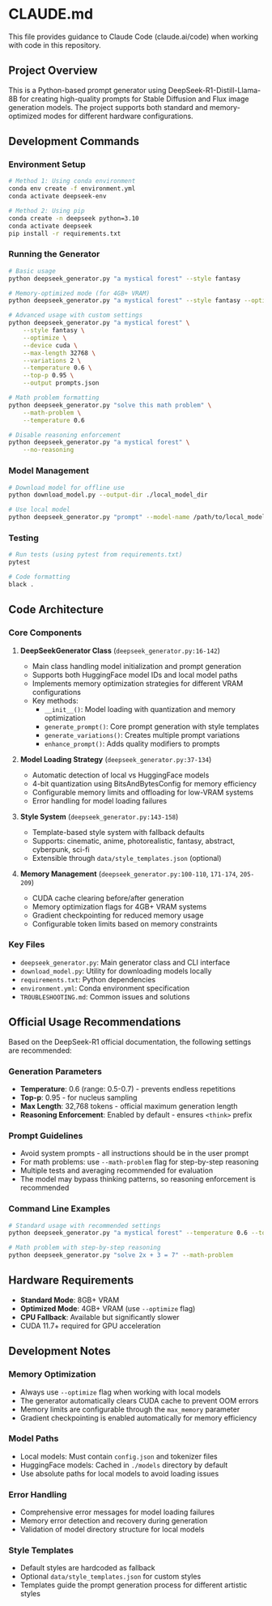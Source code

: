 # CLAUDE.md

This file provides guidance to Claude Code (claude.ai/code) when working with code in this repository.

## Project Overview

This is a Python-based prompt generator using DeepSeek-R1-Distill-Llama-8B for creating high-quality prompts for Stable Diffusion and Flux image generation models. The project supports both standard and memory-optimized modes for different hardware configurations.

## Development Commands

### Environment Setup
```bash
# Method 1: Using conda environment
conda env create -f environment.yml
conda activate deepseek-env

# Method 2: Using pip
conda create -n deepseek python=3.10
conda activate deepseek
pip install -r requirements.txt
```

### Running the Generator
```bash
# Basic usage
python deepseek_generator.py "a mystical forest" --style fantasy

# Memory-optimized mode (for 4GB+ VRAM)
python deepseek_generator.py "a mystical forest" --style fantasy --optimize

# Advanced usage with custom settings
python deepseek_generator.py "a mystical forest" \
    --style fantasy \
    --optimize \
    --device cuda \
    --max-length 32768 \
    --variations 2 \
    --temperature 0.6 \
    --top-p 0.95 \
    --output prompts.json

# Math problem formatting
python deepseek_generator.py "solve this math problem" \
    --math-problem \
    --temperature 0.6

# Disable reasoning enforcement
python deepseek_generator.py "a mystical forest" \
    --no-reasoning
```

### Model Management
```bash
# Download model for offline use
python download_model.py --output-dir ./local_model_dir

# Use local model
python deepseek_generator.py "prompt" --model-name /path/to/local_model_dir --optimize
```

### Testing
```bash
# Run tests (using pytest from requirements.txt)
pytest

# Code formatting
black .
```

## Code Architecture

### Core Components

1. **DeepSeekGenerator Class** (`deepseek_generator.py:16-142`)
   - Main class handling model initialization and prompt generation
   - Supports both HuggingFace model IDs and local model paths
   - Implements memory optimization strategies for different VRAM configurations
   - Key methods:
     - `__init__()`: Model loading with quantization and memory optimization
     - `generate_prompt()`: Core prompt generation with style templates
     - `generate_variations()`: Creates multiple prompt variations
     - `enhance_prompt()`: Adds quality modifiers to prompts

2. **Model Loading Strategy** (`deepseek_generator.py:37-134`)
   - Automatic detection of local vs HuggingFace models
   - 4-bit quantization using BitsAndBytesConfig for memory efficiency
   - Configurable memory limits and offloading for low-VRAM systems
   - Error handling for model loading failures

3. **Style System** (`deepseek_generator.py:143-158`)
   - Template-based style system with fallback defaults
   - Supports: cinematic, anime, photorealistic, fantasy, abstract, cyberpunk, sci-fi
   - Extensible through `data/style_templates.json` (optional)

4. **Memory Management** (`deepseek_generator.py:100-110`, `171-174`, `205-209`)
   - CUDA cache clearing before/after generation
   - Memory optimization flags for 4GB+ VRAM systems
   - Gradient checkpointing for reduced memory usage
   - Configurable token limits based on memory constraints

### Key Files

- `deepseek_generator.py`: Main generator class and CLI interface
- `download_model.py`: Utility for downloading models locally
- `requirements.txt`: Python dependencies
- `environment.yml`: Conda environment specification
- `TROUBLESHOOTING.md`: Common issues and solutions

## Official Usage Recommendations

Based on the DeepSeek-R1 official documentation, the following settings are recommended:

### Generation Parameters
- **Temperature**: 0.6 (range: 0.5-0.7) - prevents endless repetitions
- **Top-p**: 0.95 - for nucleus sampling
- **Max Length**: 32,768 tokens - official maximum generation length
- **Reasoning Enforcement**: Enabled by default - ensures `<think>` prefix

### Prompt Guidelines
- Avoid system prompts - all instructions should be in the user prompt
- For math problems: use `--math-problem` flag for step-by-step reasoning
- Multiple tests and averaging recommended for evaluation
- The model may bypass thinking patterns, so reasoning enforcement is recommended

### Command Line Examples
```bash
# Standard usage with recommended settings
python deepseek_generator.py "a mystical forest" --temperature 0.6 --top-p 0.95

# Math problem with step-by-step reasoning
python deepseek_generator.py "solve 2x + 3 = 7" --math-problem
```

## Hardware Requirements

- **Standard Mode**: 8GB+ VRAM
- **Optimized Mode**: 4GB+ VRAM (use `--optimize` flag)
- **CPU Fallback**: Available but significantly slower
- CUDA 11.7+ required for GPU acceleration

## Development Notes

### Memory Optimization
- Always use `--optimize` flag when working with local models
- The generator automatically clears CUDA cache to prevent OOM errors
- Memory limits are configurable through the `max_memory` parameter
- Gradient checkpointing is enabled automatically for memory efficiency

### Model Paths
- Local models: Must contain `config.json` and tokenizer files
- HuggingFace models: Cached in `./models` directory by default
- Use absolute paths for local models to avoid loading issues

### Error Handling
- Comprehensive error messages for model loading failures
- Memory error detection and recovery during generation
- Validation of model directory structure for local models

### Style Templates
- Default styles are hardcoded as fallback
- Optional `data/style_templates.json` for custom styles
- Templates guide the prompt generation process for different artistic styles